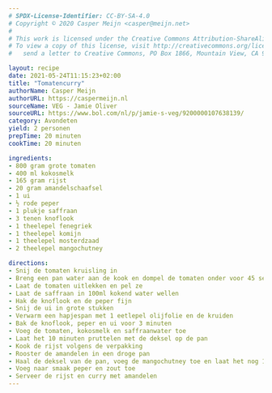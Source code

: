 ```yaml
---
# SPDX-License-Identifier: CC-BY-SA-4.0
# Copyright © 2020 Casper Meijn <casper@meijn.net>
# 
# This work is licensed under the Creative Commons Attribution-ShareAlike 4.0 International License. 
# To view a copy of this license, visit http://creativecommons.org/licenses/by-sa/4.0/ or 
#   send a letter to Creative Commons, PO Box 1866, Mountain View, CA 94042, USA.

layout: recipe
date: 2021-05-24T11:15:23+02:00
title: "Tomatencurry"
authorName: Casper Meijn
authorURL: https://caspermeijn.nl
sourceName: VEG - Jamie Oliver
sourceURL: https://www.bol.com/nl/p/jamie-s-veg/9200000107638139/
category: Avondeten
yield: 2 personen
prepTime: 20 minuten
cookTime: 20 minuten

ingredients:
- 800 gram grote tomaten
- 400 ml kokosmelk  
- 165 gram rijst
- 20 gram amandelschaafsel
- 1 ui  
- ½ rode peper
- 1 plukje saffraan
- 3 tenen knoflook
- 1 theelepel fenegriek
- 1 theelepel komijn
- 1 theelepel mosterdzaad
- 2 theelepel mangochutney

directions:
- Snij de tomaten kruisling in
- Breng een pan water aan de kook en dompel de tomaten onder voor 45 seconden
- Laat de tomaten uitlekken en pel ze
- Laat de saffraan in 100ml kokend water wellen
- Hak de knoflook en de peper fijn
- Snij de ui in grote stukken  
- Verwarm een hapjespan met 1 eetlepel olijfolie en de kruiden
- Bak de knoflook, peper en ui voor 3 minuten
- Voeg de tomaten, kokosmelk en saffraanwater toe
- Laat het 10 minuten pruttelen met de deksel op de pan
- Kook de rijst volgens de verpakking
- Rooster de amandelen in een droge pan  
- Haal de deksel van de pan, voeg de mangochutney toe en laat het nog 10 minuten pruttelen
- Voeg naar smaak peper en zout toe  
- Serveer de rijst en curry met amandelen
---
```

